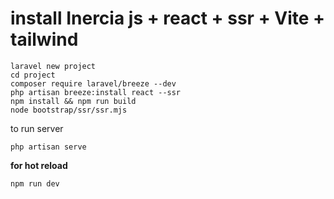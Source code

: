 # install Inercia js + react + ssr + Vite + tailwind 

```
laravel new project
cd project
composer require laravel/breeze --dev
php artisan breeze:install react --ssr
npm install && npm run build
node bootstrap/ssr/ssr.mjs
```
to run server
```
php artisan serve
```

**for hot reload**
```
npm run dev
```